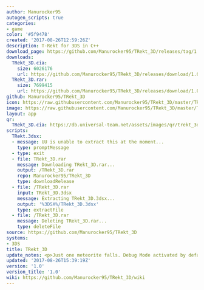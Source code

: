 ```yaml
---
author: Manurocker95
autogen_scripts: true
categories:
- game
color: '#5f9478'
created: '2017-08-26T12:59:26Z'
description: T-Rekt for 3DS in C++
download_page: https://github.com/Manurocker95/TRekt_3D/releases/tag/1.0
downloads:
  TRekt_3D.cia:
    size: 6026176
    url: https://github.com/Manurocker95/TRekt_3D/releases/download/1.0/TRekt_3D.cia
  TRekt_3D.rar:
    size: 7699415
    url: https://github.com/Manurocker95/TRekt_3D/releases/download/1.0/TRekt_3D.rar
github: Manurocker95/TRekt_3D
icon: https://raw.githubusercontent.com/Manurocker95/TRekt_3D/master/TRekt_3D/resources/icon.png
image: https://raw.githubusercontent.com/Manurocker95/TRekt_3D/master/TRekt_3D/resources/banner.png
layout: app
qr:
  TRekt_3D.cia: https://db.universal-team.net/assets/images/qr/trekt_3d.cia.png
scripts:
  TRekt.3dsx:
  - message: UU is unable to extract this at the moment...
    type: promptMessage
  - type: exit
  - file: TRekt_3D.rar
    message: Downloading TRekt_3D.rar...
    output: /TRekt_3D.rar
    repo: Manurocker95/TRekt_3D
    type: downloadRelease
  - file: /TRekt_3D.rar
    input: TRekt_3D.3dsx
    message: Extracting TRekt_3D.3dsx...
    output: '%3DSX%/TRekt_3D.3dsx'
    type: extractFile
  - file: /TRekt_3D.rar
    message: Deleting TRekt_3D.rar...
    type: deleteFile
source: https://github.com/Manurocker95/TRekt_3D
systems:
- 3DS
title: TRekt_3D
update_notes: <p>Just one meteorite falls. Debug Mode activated by default</p>
updated: '2017-08-26T15:39:19Z'
version: '1.0'
version_title: '1.0'
wiki: https://github.com/Manurocker95/TRekt_3D/wiki
---
```

